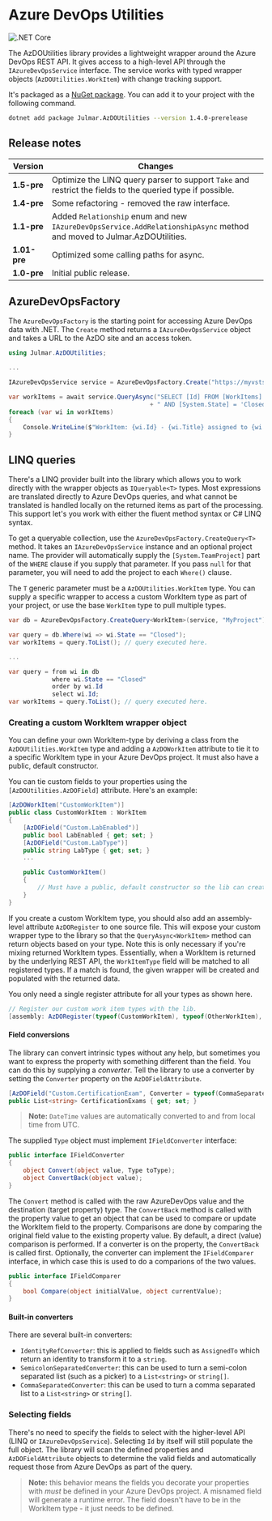 ﻿# Azure DevOps Utilities

![.NET Core](https://github.com/markjulmar/azdoutils/workflows/.NET%20Core/badge.svg)

The AzDOUtilities library provides a lightweight wrapper around the Azure DevOps REST API. It gives access to a high-level API through the `IAzureDevOpsService` interface. The service works with typed wrapper objects (`AzDOUtilities.WorkItem`) with change tracking support.

It's packaged as a [NuGet package](https://www.nuget.org/packages/Julmar.AzDOUtilities/). You can add it to your project with the following command.

```bash
dotnet add package Julmar.AzDOUtilities --version 1.4.0-prerelease
```

## Release notes

| Version | Changes  |
|---------|----------|
| **1.5-pre**  | Optimize the LINQ query parser to support `Take` and restrict the fields to the queried type if possible.
| **1.4-pre**  | Some refactoring - removed the raw interface.
| **1.1-pre**  | Added `Relationship` enum and new `IAzureDevOpsService.AddRelationshipAsync` method and moved to Julmar.AzDOUtilities. |
| **1.01-pre** | Optimized some calling paths for async. |
| **1.0-pre**  | Initial public release. |


## AzureDevOpsFactory

The `AzureDevOpsFactory` is the starting point for accessing Azure DevOps data with .NET. The `Create` method returns a `IAzureDevOpsService` object and takes a URL to the AzDO site and an access token.

```csharp
using Julmar.AzDOUtilities;

...

IAzureDevOpsService service = AzureDevOpsFactory.Create("https://myvsts.microsoft.com/", accessToken);

var workItems = await service.QueryAsync("SELECT [Id] FROM [WorkItems] WHERE [System.TeamProject] = 'MyProject'"
	                                   + " AND [System.State] = 'Closed'");
foreach (var wi in workItems)
{
	Console.WriteLine($"WorkItem: {wi.Id} - {wi.Title} assigned to {wi.AssignedTo}.");
}
```

## LINQ queries

There's a LINQ provider built into the library which allows you to work directly with the wrapper objects as `IQueryable<T>` types. Most expressions are translated directly to Azure DevOps queries, and what cannot be translated is handled locally on the returned items as part of the processing. This support let's you work with either the fluent method syntax or C# LINQ syntax.

To get a queryable collection, use the `AzureDevOpsFactory.CreateQuery<T>` method. It takes an `IAzureDevOpsService` instance and an optional project name. The provider will automatically supply the `[System.TeamProject]` part of the `WHERE` clause if you supply that parameter. If you pass `null` for that parameter, you will need to add the project to each `Where()` clause.

The `T` generic parameter must be a `AzDOUtilities.WorkItem` type. You can supply a specific wrapper to access a custom WorkItem type as part of your project, or use the base `WorkItem` type to pull multiple types.

```csharp
var db = AzureDevOpsFactory.CreateQuery<WorkItem>(service, "MyProject");

var query = db.Where(wi => wi.State == "Closed");
var workItems = query.ToList(); // query executed here.

...

var query = from wi in db
   	        where wi.State == "Closed"
   	        order by wi.Id
   	        select wi.Id;
var workItems = query.ToList(); // query executed here.
```

### Creating a custom WorkItem wrapper object

You can define your own WorkItem-type by deriving a class from the `AzDOUtilities.WorkItem` type and adding a `AzDOWorkItem` attribute to tie it to a specific WorkItem type in your Azure DevOps project. It must also have a public, default constructor.

You can tie custom fields to your properties using the `[AzDOUtilities.AzDOField]` attribute. Here's an example:

```csharp
[AzDOWorkItem("CustomWorkItem")]
public class CustomWorkItem : WorkItem
{
    [AzDOField("Custom.LabEnabled")]
    public bool LabEnabled { get; set; }
    [AzDOField("Custom.LabType")]
    public string LabType { get; set; }
    ...

    public CustomWorkItem()
    {
    	// Must have a public, default constructor so the lib can create.
    }
}

```

If you create a custom WorkItem type, you should also add an assembly-level attribute `AzDORegister` to one source file. This will expose your custom wrapper type to the library so that the `QueryAsync<WorkItem>` method can return objects based on your type. Note this is only necessary if you're mixing returned WorkItem types. Essentially, when a WorkItem is returned by the underlying REST API, the `WorkItemType` field will be matched to all registered types. If a match is found, the given wrapper will be created and populated with the returned data.

You only need a single register attribute for all your types as shown here.

```csharp
// Register our custom work item types with the lib.
[assembly: AzDORegister(typeof(CustomWorkItem), typeof(OtherWorkItem), ...)]
```

#### Field conversions

The library can convert intrinsic types without any help, but sometimes you want to express the property with something different than the field. You can do this by supplying a _converter_. Tell the library to use a converter by setting the `Converter` property on the `AzDOFieldAttribute`.

```csharp
[AzDOField("Custom.CertificationExam", Converter = typeof(CommaSeparatedConverter))]
public List<string> CertificationExams { get; set; }
```

> **Note:** `DateTime` values are automatically converted to and from local time from UTC.

The supplied `Type` object must implement `IFieldConverter` interface:

```csharp
public interface IFieldConverter
{
    object Convert(object value, Type toType);
    object ConvertBack(object value);
}
```

The `Convert` method is called with the raw AzureDevOps value and the destination (target property) type. The `ConvertBack` method is called with the property value to get an object that can be used to compare or update the WorkItem field to the property. Comparisons are done by comparing the original field value to the existing property value. By default, a direct (value) comparison is performed. If a converter is on the property, the `ConvertBack` is called first. Optionally, the converter can implement the `IFieldComparer` interface, in which case this is used to do a comparions of the two values.

```csharp
public interface IFieldComparer
{
    bool Compare(object initialValue, object currentValue);
}
```

#### Built-in converters

There are several built-in converters:

- `IdentityRefConverter`: this is applied to fields such as `AssignedTo` which return an identity to transform it to a `string`.
- `SemicolonSeparatedConverter`: this can be used to turn a semi-colon separated list (such as a picker) to a `List<string>` or `string[]`.
- `CommaSeparatedConverter`: this can be used to turn a comma separated list to a `List<string>` or `string[]`.	

### Selecting fields

There's no need to specify the fields to select with the higher-level API (LINQ or `IAzureDevOpsService`). Selecting `Id` by itself will still populate the full object. The library will scan the defined properties and `AzDOFieldAttribute` objects to determine the valid fields and automatically request those from Azure DevOps as part of the query.

> **Note:** this behavior means the fields you decorate your properties with _must_ be defined in your Azure DevOps project. A misnamed field will generate a runtime error. The field doesn't have to be in the WorkItem type - it just needs to be defined.
